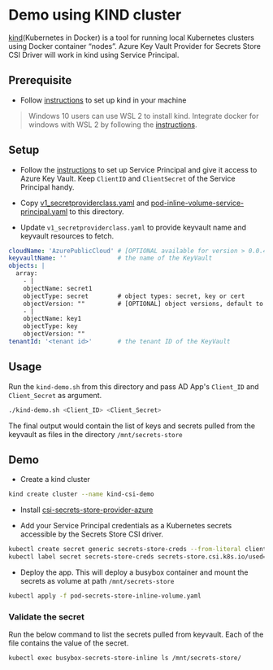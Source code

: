 # Demo using KIND cluster

[kind](https://github.com/kubernetes-sigs/kind)(Kubernetes in Docker) is a tool for running local Kubernetes clusters using Docker container “nodes”. Azure Key Vault Provider for Secrets Store CSI Driver will work in kind using Service Principal.

## Prerequisite

- Follow [instructions](https://github.com/kubernetes-sigs/kind#installation-and-usage) to set up kind in your machine

> Windows 10 users can use WSL 2 to install kind. Integrate docker for windows with WSL 2 by following the [instructions](https://kind.sigs.k8s.io/docs/user/using-wsl2/).

## Setup

- Follow the [instructions](https://azure.github.io/secrets-store-csi-driver-provider-azure/configurations/identity-access-modes/service-principal-mode/) to set up Service Principal and give it access to Azure Key Vault. Keep `ClientID` and `ClientSecret` of the Service Principal handy.

- Copy [v1_secretproviderclass.yaml](https://raw.githubusercontent.com/Azure/secrets-store-csi-driver-provider-azure/master/examples/service-principal/v1alpha1_secretproviderclass_service_principal.yaml) and [pod-inline-volume-service-principal.yaml](https://raw.githubusercontent.com/Azure/secrets-store-csi-driver-provider-azure/master/examples/service-principal/pod-inline-volume-service-principal.yaml) to this directory.

- Update `v1_secretproviderclass.yaml` to provide keyvault name and keyvault resources to fetch.

```yaml
cloudName: 'AzurePublicCloud' # [OPTIONAL available for version > 0.0.4] if not provided, azure environment will default to AzurePublicCloud
keyvaultName: ''              # the name of the KeyVault
objects: |
  array:
    - |
    objectName: secret1
    objectType: secret        # object types: secret, key or cert
    objectVersion: ""         # [OPTIONAL] object versions, default to latest if empty
    - |
    objectName: key1
    objectType: key
    objectVersion: ""
tenantId: '<tenant id>'       # the tenant ID of the KeyVault
```

## Usage

Run the `kind-demo.sh` from this directory and pass AD App's `Client_ID` and `Client_Secret` as argument.

```sh
./kind-demo.sh <Client_ID> <Client_Secret>
```

The final output would contain the list of keys and secrets pulled from the keyvault as files in the directory `/mnt/secrets-store`

## Demo

- Create a kind cluster

```sh
kind create cluster --name kind-csi-demo
```

- Install [csi-secrets-store-provider-azure](https://azure.github.io/secrets-store-csi-driver-provider-azure/getting-started/installation/)

- Add your Service Principal credentials as a Kubernetes secrets accessible by the Secrets Store CSI driver.

```sh
kubectl create secret generic secrets-store-creds --from-literal clientid=<CLIENTID> --from-literal clientsecret=<CLIENTSECRET>
kubectl label secret secrets-store-creds secrets-store.csi.k8s.io/used=true
```

- Deploy the app. This will deploy a busybox container and mount the secrets as volume at path `/mnt/secrets-store`

```sh
kubectl apply -f pod-secrets-store-inline-volume.yaml
```

### Validate the secret

Run the below command to list the secrets pulled from keyvault. Each of the file contains the value of the secret.

```sh
kubectl exec busybox-secrets-store-inline ls /mnt/secrets-store/
```
